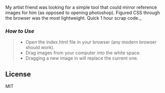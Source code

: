 My artist friend was looking for a simple tool that could mirror reference images for him (as opposed to opening photoshop). Figured CSS through the browser was the most lightweight. Quick 1 hour scrap code._

### _How to Use_

> - Open the index.html file in your browser (any modern browser should work).
> - Drag images from your computer into the white space.
> - Dragging a new image in will replace the current one.

## License
MIT